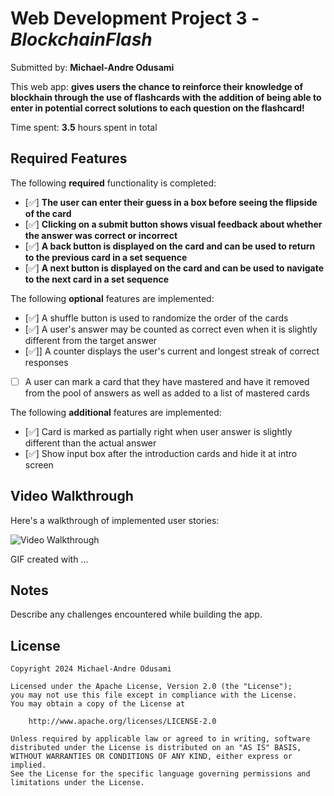 # Web Development Project 3 - _BlockchainFlash_

Submitted by: **Michael-Andre Odusami**

This web app: **gives users the chance to reinforce their knowledge of blockhain through the use of flashcards with the addition of being able to enter in potential correct solutions to each question on the flashcard!**

Time spent: **3.5** hours spent in total

## Required Features

The following **required** functionality is completed:

-   [✅] **The user can enter their guess in a box before seeing the flipside of the card**
-   [✅] **Clicking on a submit button shows visual feedback about whether the answer was correct or incorrect**
-   [✅] **A back button is displayed on the card and can be used to return to the previous card in a set sequence**
-   [✅] **A next button is displayed on the card and can be used to navigate to the next card in a set sequence**

The following **optional** features are implemented:

-   [✅] A shuffle button is used to randomize the order of the cards
-   [✅] A user's answer may be counted as correct even when it is slightly different from the target answer
-   [✅]] A counter displays the user's current and longest streak of correct responses
-   [ ] A user can mark a card that they have mastered and have it removed from the pool of answers as well as added to a list of mastered cards

The following **additional** features are implemented:

-   [✅] Card is marked as partially right when user answer is slightly different than the actual answer
-   [✅] Show input box after the introduction cards and hide it at intro screen

## Video Walkthrough

Here's a walkthrough of implemented user stories:

<img src='http://i.imgur.com/link/to/your/gif/file.gif' title='Video Walkthrough' width='' alt='Video Walkthrough' />

<!-- Replace this with whatever GIF tool you used! -->

GIF created with ...

<!-- Recommended tools:
[Kap](https://getkap.co/) for macOS
[ScreenToGif](https://www.screentogif.com/) for Windows
[peek](https://github.com/phw/peek) for Linux. -->

## Notes

Describe any challenges encountered while building the app.

## License

    Copyright 2024 Michael-Andre Odusami

    Licensed under the Apache License, Version 2.0 (the "License");
    you may not use this file except in compliance with the License.
    You may obtain a copy of the License at

        http://www.apache.org/licenses/LICENSE-2.0

    Unless required by applicable law or agreed to in writing, software
    distributed under the License is distributed on an "AS IS" BASIS,
    WITHOUT WARRANTIES OR CONDITIONS OF ANY KIND, either express or implied.
    See the License for the specific language governing permissions and
    limitations under the License.
